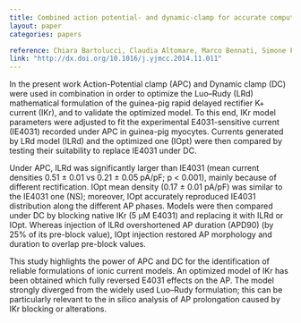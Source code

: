 ```yaml
---
title: Combined action potential- and dynamic-clamp for accurate computational modelling of the cardiac IKr current
layout: paper
categories: papers

reference: Chiara Bartolucci, Claudia Altomare, Marco Bennati, Simone Furini, Antonio Zaza, Stefano Severi, Combined action potential- and dynamic-clamp for accurate computational modelling of the cardiac IKr current, Journal of Molecular and Cellular Cardiology, Available online 18 November 2014, ISSN 0022-2828. 
link: "http://dx.doi.org/10.1016/j.yjmcc.2014.11.011"
---
```


In the present work Action-Potential clamp (APC) and Dynamic clamp (DC) were used in combination in order to optimize the Luo–Rudy (LRd) mathematical formulation of the guinea-pig rapid delayed rectifier K+ current (IKr), and to validate the optimized model. To this end, IKr model parameters were adjusted to fit the experimental E4031-sensitive current (IE4031) recorded under APC in guinea-pig myocytes. Currents generated by LRd model (ILRd) and the optimized one (IOpt) were then compared by testing their suitability to replace IE4031 under DC.

Under APC, ILRd was significantly larger than IE4031 (mean current densities 0.51 ± 0.01 vs 0.21 ± 0.05 pA/pF; p < 0.001), mainly because of different rectification. IOpt mean density (0.17 ± 0.01 pA/pF) was similar to the IE4031 one (NS); moreover, IOpt accurately reproduced IE4031 distribution along the different AP phases. Models were then compared under DC by blocking native IKr (5 μM E4031) and replacing it with ILRd or IOpt. Whereas injection of ILRd overshortened AP duration (APD90) (by 25% of its pre-block value), IOpt injection restored AP morphology and duration to overlap pre-block values.

This study highlights the power of APC and DC for the identification of reliable formulations of ionic current models. An optimized model of IKr has been obtained which fully reversed E4031 effects on the AP. The model strongly diverged from the widely used Luo–Rudy formulation; this can be particularly relevant to the in silico analysis of AP prolongation caused by IKr blocking or alterations.
